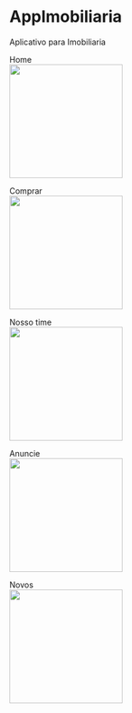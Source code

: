 # AppImobiliaria
Aplicativo para Imobiliaria

Home<br>
<img src="https://github.com/JoaoEnrique13/AppImobiliaria/assets/99426704/e588c576-3ada-47d5-8033-4b8591f675dc" width="200">

Comprar<br>
<img src="https://github.com/JoaoEnrique13/AppImobiliaria/assets/99426704/1b5f52b1-2de8-42fb-a0f1-2feb2434e5d9" width="200">

Nosso time<br>
<img src="https://github.com/JoaoEnrique13/AppImobiliaria/assets/99426704/797ae16e-362c-40af-96d5-e979e7a5a1fd" width="200">

Anuncie<br>
<img src="[https://github.com/JoaoEnrique13/AppImobiliaria/assets/99426704/d0875e0e-3b30-43c9-9c9d-f6552467bbc2](https://github.com/JoaoEnrique13/AppImobiliaria/assets/87030375/32a4d576-05ad-4cf1-8f04-ac493b4d9c93)" width="200">

Novos<br>
<img src="https://github.com/JoaoEnrique13/AppImobiliaria/assets/99426704/d0875e0e-3b30-43c9-9c9d-f6552467bbc2" width="200">


